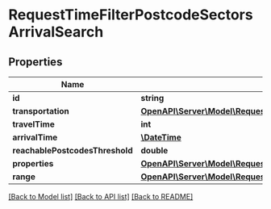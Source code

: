 # RequestTimeFilterPostcodeSectorsArrivalSearch

## Properties
Name | Type | Description | Notes
------------ | ------------- | ------------- | -------------
**id** | **string** |  | 
**transportation** | [**OpenAPI\Server\Model\RequestTransportation**](RequestTransportation.md) |  | 
**travelTime** | **int** |  | 
**arrivalTime** | [**\DateTime**](\DateTime.md) |  | 
**reachablePostcodesThreshold** | **double** |  | 
**properties** | [**OpenAPI\Server\Model\RequestTimeFilterPostcodeSectorsProperty**](RequestTimeFilterPostcodeSectorsProperty.md) |  | 
**range** | [**OpenAPI\Server\Model\RequestRangeFull**](RequestRangeFull.md) |  | [optional] 

[[Back to Model list]](../README.md#documentation-for-models) [[Back to API list]](../README.md#documentation-for-api-endpoints) [[Back to README]](../README.md)


